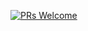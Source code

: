 [![PRs Welcome](https://img.shields.io/badge/PRs-welcome-brightgreen.svg?style=flat-square)](https://makeapullrequest.com)


